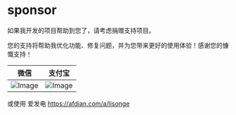# sponsor

如果我开发的项目帮助到您了，请考虑捐赠支持项目。

您的支持将帮助我优化功能、修复问题，并为您带来更好的使用体验！感谢您的慷慨支持！

| 微信                                                                                    | 支付宝                                                                                      |
| :-----------------------------------------------------------------------------------------: | :-----------------------------------------------------------------------------------------: |
| ![Image](https://github.com/user-attachments/assets/85abcb25-366b-4bbb-8d81-5aebc1c18fba) | ![Image](https://github.com/user-attachments/assets/438d833f-0718-4fc3-88ee-f03adeed1067) |

或使用 爱发电 <https://afdian.com/a/lisonge>
